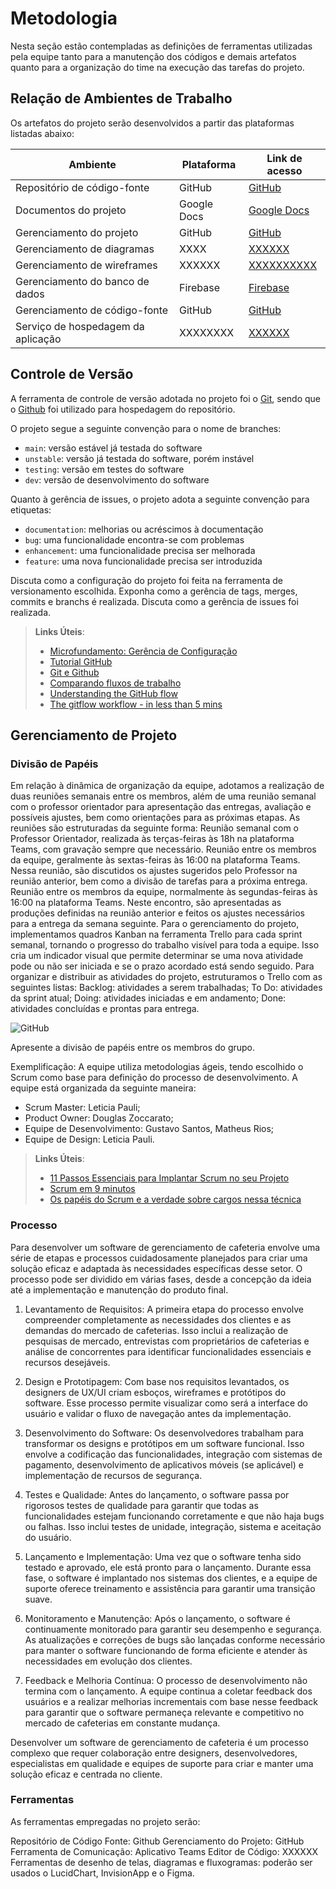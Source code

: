 
# Metodologia

Nesta seção estão contempladas as definições de ferramentas utilizadas pela equipe tanto para a manutenção dos códigos e demais artefatos quanto para a organização do time na execução das tarefas do projeto.


## Relação de Ambientes de Trabalho

Os artefatos do projeto serão desenvolvidos a partir das plataformas listadas abaixo:

|Ambiente                       |Plataforma  |Link de acesso                                                                                                          |
|---------------------------    |----------  |------------------------------------------------------------------------------------------------------------------------|
|Repositório de código-fonte    |GitHub      |[GitHub](https://github.com/ICEI-PUC-Minas-PMV-ADS/pmv-ads-2024-1-e4-proj-infra-t5-pmv-ads-2024-1-e4-proj-infra-t5-grupo01/tree/main)|
|Documentos do projeto          |Google Docs|[Google Docs](https://docs.google.com/document/d/1KvXyCyd7VwPn308cMu5XoW9Syf9pnWuBRs-b3akDa5w/edit)                               | 
|Gerenciamento do projeto       | GitHub    |[GitHub]()                               |
|Gerenciamento de diagramas     |XXXX |[XXXXXX](xxxxxxx)                                                    | 
|Gerenciamento de wireframes    |XXXXXX|[XXXXXXXXXX](XXXXXXX)                       | 
|Gerenciamento do banco de dados|Firebase| [Firebase](xxxxxxxxx)                                                                             |
|Gerenciamento de código-fonte|GitHub|    [GitHub](https://github.com/ICEI-PUC-Minas-PMV-ADS/pmv-ads-2024-1-e4-proj-infra-t5-pmv-ads-2024-1-e4-proj-infra-t5-grupo01/tree/main)                                                                                                                |
|Serviço de hospedagem da aplicação|XXXXXXXX|[XXXXXX](xxxxxx)           


## Controle de Versão

A ferramenta de controle de versão adotada no projeto foi o
[Git](https://git-scm.com/), sendo que o [Github](https://github.com)
foi utilizado para hospedagem do repositório.

O projeto segue a seguinte convenção para o nome de branches:

- `main`: versão estável já testada do software
- `unstable`: versão já testada do software, porém instável
- `testing`: versão em testes do software
- `dev`: versão de desenvolvimento do software

Quanto à gerência de issues, o projeto adota a seguinte convenção para
etiquetas:

- `documentation`: melhorias ou acréscimos à documentação
- `bug`: uma funcionalidade encontra-se com problemas
- `enhancement`: uma funcionalidade precisa ser melhorada
- `feature`: uma nova funcionalidade precisa ser introduzida

Discuta como a configuração do projeto foi feita na ferramenta de versionamento escolhida. Exponha como a gerência de tags, merges, commits e branchs é realizada. Discuta como a gerência de issues foi realizada.

> **Links Úteis**:
> - [Microfundamento: Gerência de Configuração](https://pucminas.instructure.com/courses/87878/)
> - [Tutorial GitHub](https://guides.github.com/activities/hello-world/)
> - [Git e Github](https://www.youtube.com/playlist?list=PLHz_AreHm4dm7ZULPAmadvNhH6vk9oNZA)
>  - [Comparando fluxos de trabalho](https://www.atlassian.com/br/git/tutorials/comparing-workflows)
> - [Understanding the GitHub flow](https://guides.github.com/introduction/flow/)
> - [The gitflow workflow - in less than 5 mins](https://www.youtube.com/watch?v=1SXpE08hvGs)

## Gerenciamento de Projeto

### Divisão de Papéis

Em relação à dinâmica de organização da equipe, adotamos a realização de duas reuniões semanais entre os membros, além de uma reunião semanal com o professor orientador para apresentação das entregas, avaliação e possíveis ajustes, bem como orientações para as próximas etapas. As reuniões são estruturadas da seguinte forma:
Reunião semanal com o Professor Orientador, realizada às terças-feiras às 18h na plataforma Teams, com gravação sempre que necessário.
Reunião entre os membros da equipe, geralmente às sextas-feiras às 16:00 na plataforma Teams. Nessa reunião, são discutidos os ajustes sugeridos pelo Professor na reunião anterior, bem como a divisão de tarefas para a próxima entrega.
Reunião entre os membros da equipe, normalmente às segundas-feiras às 16:00 na plataforma Teams. Neste encontro, são apresentadas as produções definidas na reunião anterior e feitos os ajustes necessários para a entrega da semana seguinte.
Para o gerenciamento do projeto, implementamos quadros Kanban na ferramenta Trello para cada sprint semanal, tornando o progresso do trabalho visível para toda a equipe. Isso cria um indicador visual que permite determinar se uma nova atividade pode ou não ser iniciada e se o prazo acordado está sendo seguido. Para organizar e distribuir as atividades do projeto, estruturamos o Trello com as seguintes listas:
Backlog: atividades a serem trabalhadas;
To Do: atividades da sprint atual;
Doing: atividades iniciadas e em andamento;
Done: atividades concluídas e prontas para entrega.

![GitHub](img/gerenciamento.jgp)

Apresente a divisão de papéis entre os membros do grupo.

Exemplificação: A equipe utiliza metodologias ágeis, tendo escolhido o Scrum como base para definição do processo de desenvolvimento. A equipe está organizada da seguinte maneira:

- Scrum Master: Leticia Pauli;
- Product Owner: Douglas Zoccarato;
- Equipe de Desenvolvimento: Gustavo Santos, Matheus Rios;
- Equipe de Design: Leticia Pauli.


> **Links Úteis**:
> - [11 Passos Essenciais para Implantar Scrum no seu Projeto](https://mindmaster.com.br/scrum-11-passos/)
> - [Scrum em 9 minutos](https://www.youtube.com/watch?v=XfvQWnRgxG0)
> - [Os papéis do Scrum e a verdade sobre cargos nessa técnica](https://www.atlassian.com/br/agile/scrum/roles)

### Processo

Para desenvolver um software de gerenciamento de cafeteria envolve uma série de etapas e processos cuidadosamente planejados para criar uma solução eficaz e adaptada às necessidades específicas desse setor. O processo pode ser dividido em várias fases, desde a concepção da ideia até a implementação e manutenção do produto final.

1. Levantamento de Requisitos: A primeira etapa do processo envolve compreender completamente as necessidades dos clientes e as demandas do mercado de cafeterias. Isso inclui a realização de pesquisas de mercado, entrevistas com proprietários de cafeterias e análise de concorrentes para identificar funcionalidades essenciais e recursos desejáveis.

2. Design e Prototipagem: Com base nos requisitos levantados, os designers de UX/UI criam esboços, wireframes e protótipos do software. Esse processo permite visualizar como será a interface do usuário e validar o fluxo de navegação antes da implementação.

3. Desenvolvimento do Software: Os desenvolvedores trabalham para transformar os designs e protótipos em um software funcional. Isso envolve a codificação das funcionalidades, integração com sistemas de pagamento, desenvolvimento de aplicativos móveis (se aplicável) e implementação de recursos de segurança.

4. Testes e Qualidade: Antes do lançamento, o software passa por rigorosos testes de qualidade para garantir que todas as funcionalidades estejam funcionando corretamente e que não haja bugs ou falhas. Isso inclui testes de unidade, integração, sistema e aceitação do usuário.

5. Lançamento e Implementação: Uma vez que o software tenha sido testado e aprovado, ele está pronto para o lançamento. Durante essa fase, o software é implantado nos sistemas dos clientes, e a equipe de suporte oferece treinamento e assistência para garantir uma transição suave.

6. Monitoramento e Manutenção: Após o lançamento, o software é continuamente monitorado para garantir seu desempenho e segurança. As atualizações e correções de bugs são lançadas conforme necessário para manter o software funcionando de forma eficiente e atender às necessidades em evolução dos clientes.

7. Feedback e Melhoria Contínua: O processo de desenvolvimento não termina com o lançamento. A equipe continua a coletar feedback dos usuários e a realizar melhorias incrementais com base nesse feedback para garantir que o software permaneça relevante e competitivo no mercado de cafeterias em constante mudança.

Desenvolver um software de gerenciamento de cafeteria é um processo complexo que requer colaboração entre designers, desenvolvedores, especialistas em qualidade e equipes de suporte para criar e manter uma solução eficaz e centrada no cliente.

### Ferramentas

As ferramentas empregadas no projeto serão:

Repositório de Código Fonte: Github
Gerenciamento do Projeto: GitHub
Ferramenta de Comunicação: Aplicativo Teams
Editor de Código: XXXXXX
Ferramentas de desenho de telas, diagramas e fluxogramas: poderão ser usados o LucidChart, InvisionApp e o Figma.
